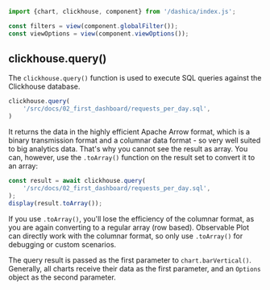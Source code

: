 ```js
import {chart, clickhouse, component} from '/dashica/index.js';

const filters = view(component.globalFilter());
const viewOptions = view(component.viewOptions());
```

## clickhouse.query()

The `clickhouse.query()` function is used to execute SQL queries against the Clickhouse database.

```js echo
clickhouse.query(
    '/src/docs/02_first_dashboard/requests_per_day.sql',
)
```

It returns the data in the highly efficient Apache Arrow format, which is a binary transmission format
and a columnar data format - so very well suited to big analytics data. That's why you cannot see the result
as array. You can, however, use the `.toArray()` function on the result set to convert it to an array:

```js echo
const result = await clickhouse.query(
    '/src/docs/02_first_dashboard/requests_per_day.sql',
);
display(result.toArray());
```

<div class="warning">

If you use `.toArray()`, you'll lose the efficiency of the columnar format, as you are again converting
to a regular array (row based). Observable Plot can directly work with the columnar format, so only use
`.toArray()` for debugging or custom scenarios.

</div>

The query result is passed as the first parameter to `chart.barVertical()`. Generally, all charts
receive their data as the first parameter, and an `Options` object as the second parameter.
